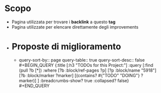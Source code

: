 # Scopo
- Pagina utilizzata per trovare i **backlink** a questo **tag**
- Pagina utilizzate per elencare direttamente degli improvements
- # Proposte di miglioramento
	- query-sort-by:: page
	  query-table:: true
	  query-sort-desc:: false
	  #+BEGIN_QUERY
	     {:title [:h3 "TODOs for this Project:"]
	      :query [:find (pull ?b [*])
	              :where
	              [?b :block/ref-pages ?p]
	              [?p :block/name "5918"]
	              [?b :block/marker ?marker]
	              [(contains? #{"TODO" "DOING"} ?marker)]
	  ]
	      :breadcrumbs-show? true
	      :collapsed? false}
	  #+END_QUERY